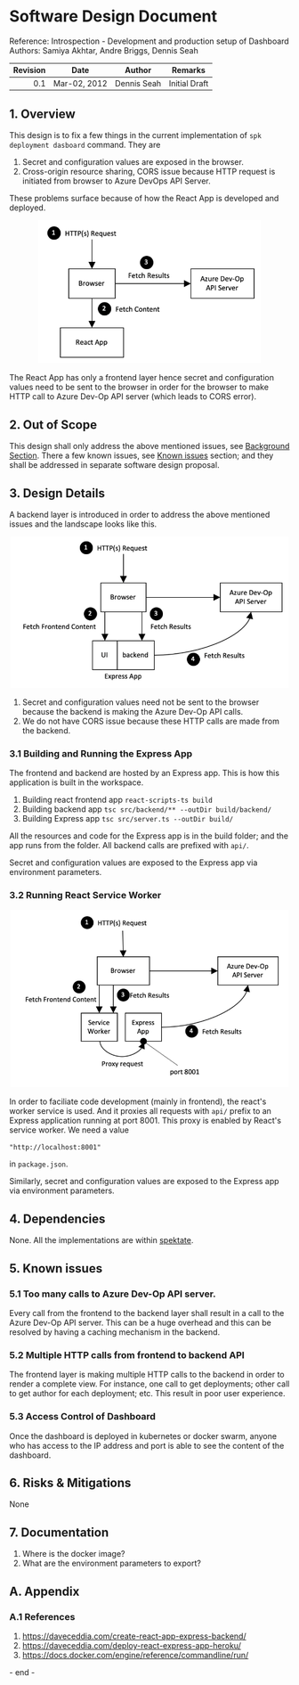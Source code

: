 # Software Design Document
Reference: Introspection - Development and production setup of Dashboard <br>
Authors: Samiya Akhtar, Andre Briggs, Dennis Seah

| Revision | Date | Author | Remarks |
|--:|--|--|--|
| 0.1 | Mar-02, 2012 | Dennis Seah | Initial Draft |

## 1. Overview
This design is to fix a few things in the current implementation of `spk deployment dasboard` command. They are
1. Secret and configuration values are exposed in the browser.
2. Cross-origin resource sharing, CORS issue because HTTP request is initiated from browser to Azure DevOps API Server.

These problems surface because of how the React App is developed and deployed. 
<p style="text-align:center">
<img src="currentDeployment.png" style="width:400px; height:auto">
</p>

The React App has only a frontend layer hence secret and configuration values need to be sent to the browser in order for the browser to make HTTP call to Azure Dev-Op API server (which leads to CORS error).

## 2. Out of Scope
This design shall only address the above mentioned issues, see [Background Section](#background). There a few known issues, see [Known issues](#known-issues) section; and they shall be addressed in separate software design proposal.

## 3. Design Details
A backend layer is introduced in order to address the above mentioned issues and the landscape looks like this.
<p style="text-align:center">
<img src="proposedDeployment.png" style="width:500px; height:auto">
</p>

1. Secret and configuration values need not be sent to the browser because the backend is making the Azure Dev-Op API calls.
2. We do not have CORS issue because these HTTP calls are made from the backend.

### 3.1 Building and Running the Express App
The frontend and backend are hosted by an Express app. This is how this application is built in the workspace.

1. Building react frontend app
`react-scripts-ts build`
2. Building backend app `tsc src/backend/** --outDir build/backend/`
3. Building Express app `tsc src/server.ts --outDir build/`

All the resources and code for the Express app is in the build folder; and the app runs from the folder. All backend calls are prefixed with `api/`.

Secret and configuration values are exposed to the Express app via environment parameters.

### 3.2 Running React Service Worker
<p style="text-align:center">
<img src="devSetup.png" style="width:500px;height:auto">
</p>

In order to faciliate code development (mainly in frontend), the react's worker service is used. And it proxies all requests with `api/` prefix to an Express application running at port 8001. This proxy is enabled by React's service worker.
We need a value 
```
"http://localhost:8001"
```
in `package.json`.

Similarly, secret and configuration values are exposed to the Express app via environment parameters.

## 4. Dependencies
None. All the implementations are within [spektate](https://github.com/microsoft/spektate).

## 5. Known issues

### 5.1 Too many calls to Azure Dev-Op API server.
Every call from the frontend to the backend layer shall result in a call to the Azure Dev-Op API server. This can be a huge overhead and this can be resolved by having a caching mechanism in the backend.

### 5.2 Multiple HTTP calls from frontend to backend API
The frontend layer is making multiple HTTP calls to the backend in order to render a complete view. For instance, one call to get deployments; other call to get author for each deployment; etc. This result in poor user experience.

### 5.3 Access Control of Dashboard
Once the dashboard is deployed in kubernetes or docker swarm, anyone who has access to the IP address and port is able to see the content of the dashboard.


## 6. Risks & Mitigations
None

## 7. Documentation
1. Where is the docker image?
2. What are the environment parameters to export?

## A. Appendix

### A.1 References
1. https://daveceddia.com/create-react-app-express-backend/
2. https://daveceddia.com/deploy-react-express-app-heroku/
3. https://docs.docker.com/engine/reference/commandline/run/


\- end -
